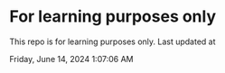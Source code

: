 # For learning purposes only
This repo is for learning purposes only.
Last updated at

Friday, June 14, 2024 1:07:06 AM

